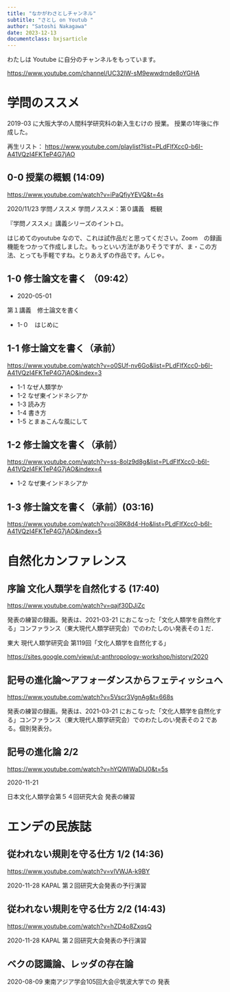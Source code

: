 ```yaml
---
title: "なかがわさとしチャンネル"
subtitle: "さとし on Youtub "
author: "Satoshi Nakagawa"
date: 2023-12-13
documentclass: bxjsarticle
---
```


わたしは Youtube に自分のチャンネルをもっています。

https://www.youtube.com/channel/UC32lW-sM9ewwdrnde8oYGHA

# 学問のススメ

2019-03 に大阪大学の人間科学研究科の新入生むけの
授業。
授業の1年後に作成した。

再生リスト：
https://www.youtube.com/playlist?list=PLdFlfXcc0-b6I-A41VQzI4FKTeP4G7jAO

## 0-0 授業の概観 (14:09)

https://www.youtube.com/watch?v=iPaQfiyYEVQ&t=4s

2020/11/23  学問ノススメ
学問ノススメ：第０講義　概観

『学問ノススメ』講義シリーズのイントロ。

はじめてのyoutube なので、これは試作品だと思ってください。Zoom　の録画機能をつかって作成しました。もっといい方法がありそうですが、ま・この方法、とっても手軽ですね。とりあえずの作品です。んじゃ。

## 1-0 修士論文を書く （09:42）

- 2020-05-01

第１講義　修士論文を書く

- 1-０　はじめに

## 1-1 修士論文を書く（承前）

https://www.youtube.com/watch?v=o0SUf-nv6Go&list=PLdFlfXcc0-b6I-A41VQzI4FKTeP4G7jAO&index=3

- 1-1 なぜ人類学か
- 1-2 なぜ東インドネシアか
- 1-3 読み方
- 1-4 書き方
- 1-5 とまぁこんな風にして

## 1-2 修士論文を書く（承前）

https://www.youtube.com/watch?v=ss-8olz9d8g&list=PLdFlfXcc0-b6I-A41VQzI4FKTeP4G7jAO&index=4

- 1-2 なぜ東インドネシアか

## 1-3 修士論文を書く（承前）(03:16)

https://www.youtube.com/watch?v=oi3RK8d4-Ho&list=PLdFlfXcc0-b6I-A41VQzI4FKTeP4G7jAO&index=5

# 自然化カンファレンス

## 序論 文化人類学を自然化する (17:40)
  https://www.youtube.com/watch?v=qajf30DJiZc
  
発表の練習の録画。発表は、2021-03-21 におこなった「文化人類学を自然化する」コンファランス（東大現代人類学研究会）でのわたしのい発表その１だ．

東大 現代人類学研究会 第119回「文化人類学を自然化する」

https://sites.google.com/view/ut-anthropology-workshop/history/2020

##  記号の進化論〜アフォーダンスからフェティッシュへ
https://www.youtube.com/watch?v=5Vscr3VgnAg&t=668s

発表の練習の録画。発表は、2021-03-21 におこなった「文化人類学を自然化する」コンファランス（東大現代人類学研究会）でのわたしのい発表その２である。個別発表分。

## 記号の進化論 2/2

https://www.youtube.com/watch?v=hYQWlWaDIJ0&t=5s

2020-11-21

日本文化人類学会第５４回研究大会
発表の練習

# エンデの民族誌

## 従われない規則を守る仕方 1/2 (14:36)
https://www.youtube.com/watch?v=vIVWJA-k9BY

2020-11-28 KAPAL 第２回研究大会発表の予行演習

## 従われない規則を守る仕方 2/2 (14:43)

https://www.youtube.com/watch?v=hZD4o8ZxqsQ

2020-11-28 KAPAL 第２回研究大会発表の予行演習

## ベクの認識論、レッダの存在論

2020-08-09 東南アジア学会105回大会＠筑波大学での
発表

